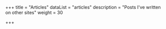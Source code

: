 +++
title = "Articles"
dataList = "articles"
description = "Posts I've written on other sites"
weight = 30

+++
